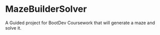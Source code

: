 # MazeBuilderSolver
A Guided project for BootDev Coursework that will generate a maze and solve it. 
